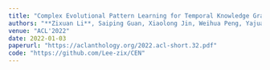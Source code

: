 ```yaml
---
title: "Complex Evolutional Pattern Learning for Temporal Knowledge Graph Reasoning"
authors: "**Zixuan Li**, Saiping Guan, Xiaolong Jin, Weihua Peng, Yajuan Lyu, Yong Zhu, Long Bai, Wei Li, Jiafeng Guo, Xueqi Cheng"
venue: "ACL'2022"
date: 2022-01-03
paperurl: "https://aclanthology.org/2022.acl-short.32.pdf"
code: "https://github.com/Lee-zix/CEN"
---
```

